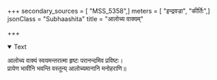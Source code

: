 +++
secondary_sources = [ "MSS_5358",]
meters = [ "इन्द्रवज्रा", "कीर्तिः",]
jsonClass = "Subhaashita"
title = "आलोच्य वाक्यम्"

+++

<details open><summary>Text</summary>

आलोच्य वाक्यं स्वयमन्तरात्मा हृष्टः परानन्दमिव प्रविष्टः।  
प्रायेण भावीनि भवन्ति वस्तून्य् आलोच्यमानानि मनोहराणि॥
</details>
